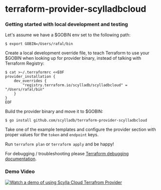 terraform-provider-scylladbcloud
================================


### Getting started with local development and testing

Let's assume we have a $GOBIN env set to the following path:

```
$ export GOBIN=/Users/rafal/bin
```

Create a local development override file, to teach Terraform to use your $GOBIN
when looking up for provider binary, instead of talking with Terraform Registry:

```
$ cat >~/.terraformrc <<EOF
provider_installation {
	dev_overrides {
		"registry.terraform.io/scylladb/scylladbcloud" = "/Users/rafal/bin"
	}
}
EOF
```

Build the provider binary and move it to $GOBIN:

```
$ go install github.com/scylladb/terraform-provider-scylladbcloud
```

Take one of the example templates and configure the provider section with proper
values for the `token` and `endpoint` keys.

Run `terraform plan` or `terraform apply` and be happy!

For debugging / troubleshooting please [Terraform debugging documentation](https://developer.hashicorp.com/terraform/internals/debugging).


### Demo Video

[![Watch a demo of using Scylla Cloud Terrafrom Provider](https://img.youtube.com/vi/ccsACgHHDYo/hqdefault.jpg)](https://www.youtube.com/embed/ccsACgHHDYo)
